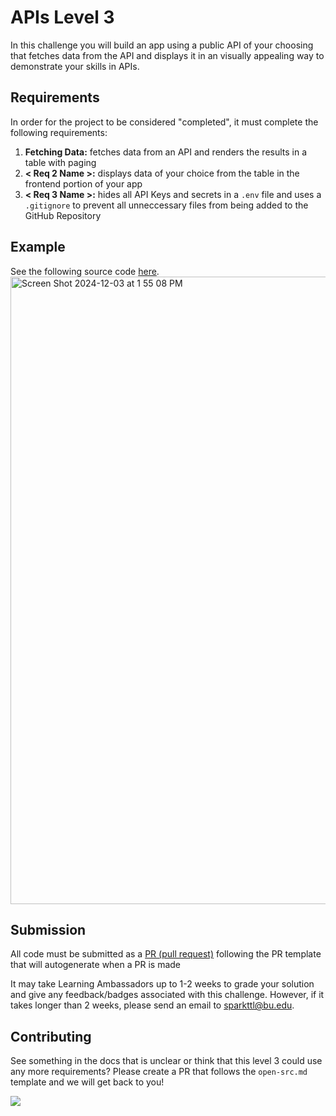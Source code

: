# APIs Level 3

In this challenge you will build an app using a public API of your choosing that fetches data from the API and displays it in an visually appealing way to demonstrate your skills in APIs.


## Requirements

In order for the project to be considered "completed", it must complete the following requirements:

1. **Fetching Data:** fetches data from an API and renders the results in a table with paging
2. **< Req 2 Name >:** displays data of your choice from the table in the frontend portion of your app
3. **< Req 3 Name >:** hides all API Keys and secrets in a `.env` file and uses a `.gitignore` to prevent all unneccessary files from being added to the GitHub Repository

## Example

See the following source code [here](https://github.com/catherinel04/Pokedex/tree/main).
<img width="1004" alt="Screen Shot 2024-12-03 at 1 55 08 PM" src="https://github.com/user-attachments/assets/0f0764e7-d5ac-4b58-9fe4-2f9560598fb2">





## Submission

All code must be submitted as a [PR (pull request)](https://docs.github.com/en/pull-requests/collaborating-with-pull-requests/proposing-changes-to-your-work-with-pull-requests/creating-a-pull-request#creating-the-pull-request) following the PR template that will autogenerate when a PR is made

It may take Learning Ambassadors up to 1-2 weeks to grade your solution and give any feedback/badges associated with this challenge. However, if it takes longer than 2 weeks, please send an email to sparkttl@bu.edu.

## Contributing

See something in the docs that is unclear or think that this level 3 could use any more requirements? Please create a PR that follows the `open-src.md` template and we will get back to you!

<a href="https://contrib.rocks">
  <img src="https://contrib.rocks/image?repo=BU-Spark-Learning-Ambassadors/paths-level3-template" />
</a>

<!-- PUT GOLD BADGE OF SKILL HERE -->
<!-- <div style="display: flex; align-items: center; justify-content: center;">
<img src="https://pngimg.com/d/gold_medal_PNG28.png" width='200'/>
</div> -->
